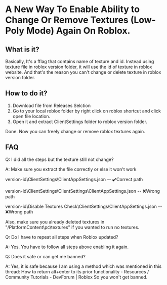 # A New Way To Enable Ability to Change Or Remove Textures (Low-Poly Mode) Again On Roblox.
## What is it?

Basically, It's a fflag that contains name of texture and id. Instead using texture file in roblox version folder, it will use the id of texture in roblox website. And that's the reason you can't change or delete texture in roblox version folder.

## How to do it?
1. Download file from Releases Selction
2. Go to your local roblox folder by right click on roblox shortcut and click open file location.
3. Open it and extract ClientSettings folder to roblox version folder.

Done. Now you can freely change or remove roblox textures again.
## FAQ
Q: I did all the steps but the texture still not change?

A: Make sure you extract the file correctly or else it won't work

version-id\ClientSettings\ClientAppSettings.json -- ✔️Correct path

version-id\ClientSettings\ClientSettings\ClientAppSettings.json -- ❌Wrong path

version-id\Disable Textures Check\ClientSettings\ClientAppSettings.json -- ❌Wrong path

Also, make sure you already deleted textures in "/PlatformContent\pc\textures" if you wanted to run no textures.

Q: Do I have to repeat all steps when Roblox updated?

A: Yes. You have to follow all steps above enabling it again.

Q: Does it safe or can get me banned?

A: Yes, it is safe because I am using a method which was mentioned in this thread: How to return alt+enter to its prior functionality - Resources / Community Tutorials - DevForum | Roblox So you won't get banned.
